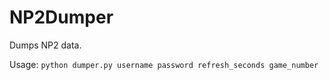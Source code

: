 # NP2Dumper
Dumps NP2 data.

Usage: `python dumper.py username password refresh_seconds game_number`
